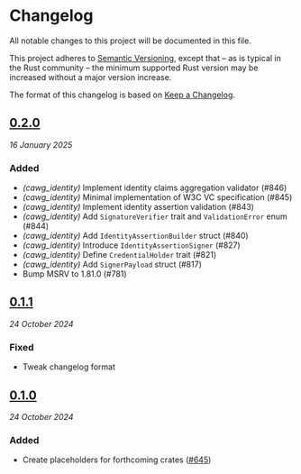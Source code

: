 # Changelog

All notable changes to this project will be documented in this file.

This project adheres to [Semantic Versioning](https://semver.org/spec/v2.0.0.html), except that – as is typical in the Rust community – the minimum supported Rust version may be increased without a major version increase.

The format of this changelog is based on [Keep a Changelog](https://keepachangelog.com/en/1.0.0/).

## [0.2.0](https://github.com/contentauth/c2pa-rs/compare/cawg-identity-v0.1.1...cawg-identity-v0.2.0)
_16 January 2025_

### Added

* *(cawg_identity)* Implement identity claims aggregation validator (#846)
* *(cawg_identity)* Minimal implementation of W3C VC specification (#845)
* *(cawg_identity)* Implement identity assertion validation (#843)
* *(cawg_identity)* Add `SignatureVerifier` trait and `ValidationError` enum (#844)
* *(cawg_identity)* Add `IdentityAssertionBuilder` struct (#840)
* *(cawg_identity)* Introduce `IdentityAssertionSigner` (#827)
* *(cawg_identity)* Define `CredentialHolder` trait (#821)
* *(cawg_identity)* Add `SignerPayload` struct (#817)
* Bump MSRV to 1.81.0 (#781)

## [0.1.1](https://github.com/contentauth/c2pa-rs/compare/cawg-identity-v0.1.0...cawg-identity-v0.1.1)
_24 October 2024_

### Fixed

* Tweak changelog format

## [0.1.0](https://github.com/contentauth/c2pa-rs/releases/tag/cawg-identity-v0.1.0)
_24 October 2024_

### Added

* Create placeholders for forthcoming crates ([#645](https://github.com/contentauth/c2pa-rs/pull/645))
